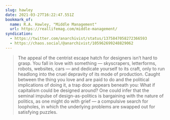 ```yaml
---
slug: hawley
date: 2021-03-27T16:22:47.551Z
bookmark_of:
  name: R.A. Hawley, "Middle Management"
  url: https://reallifemag.com/middle-management/
syndication:
  - https://twitter.com/anarchivist/status/1375847058272366593
  - https://chaos.social/@anarchivist/105962699248829062
---
```

> The appeal of the centrist escape hatch for designers isn’t hard to grasp. You fall in love with something — skyscrapers, letterforms, robots, websites, cars — and dedicate yourself to its craft, only to run headlong into the cruel depravity of its mode of production. Caught between the thing you love and are paid to do and the political implications of doing it, a trap door appears beneath you: What if capitalism could be designed around? One could infer that the seminal impulse of design-as-politics is bargaining with the nature of politics, as one might do with grief — a compulsive search for loopholes, in which the underlying problems are swapped out for satisfying puzzles.

